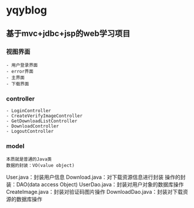 # yqyblog
## 基于mvc+jdbc+jsp的web学习项目

### 视图界面

    - 用户登录界面
    - error界面
    - 主界面
    - 下载界面

### controller
    - LoginController
    - CreateVerifyImageController
    - GetDownloadListController
    - DownloadController
    - LogoutController
    
### model
    本质就是普通的Java类
	数据的封装：VO(value object)
User.java：封装用户信息
Download.java：对下载资源信息进行封装
	操作的封装：DAO(data access Object)
UserDao.java：封装对用户对象的数据库操作
CreateImage.java：封装对验证码图片操作
DownloadDao.java：封装对下载资源的数据库操作
